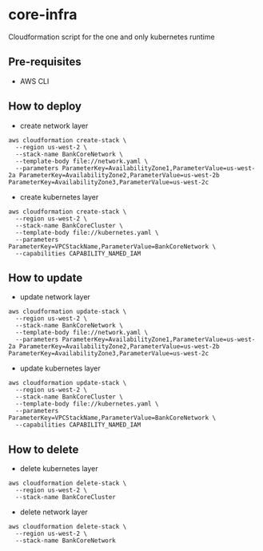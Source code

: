 # core-infra
Cloudformation script for the one and only kubernetes runtime

## Pre-requisites
- AWS CLI

## How to deploy
- create network layer
```shell
aws cloudformation create-stack \
  --region us-west-2 \
  --stack-name BankCoreNetwork \
  --template-body file://network.yaml \
  --parameters ParameterKey=AvailabilityZone1,ParameterValue=us-west-2a ParameterKey=AvailabilityZone2,ParameterValue=us-west-2b ParameterKey=AvailabilityZone3,ParameterValue=us-west-2c
```

- create kubernetes layer
```shell
aws cloudformation create-stack \
  --region us-west-2 \
  --stack-name BankCoreCluster \
  --template-body file://kubernetes.yaml \
  --parameters ParameterKey=VPCStackName,ParameterValue=BankCoreNetwork \
  --capabilities CAPABILITY_NAMED_IAM
```

## How to update
- update network layer
```shell
aws cloudformation update-stack \
  --region us-west-2 \
  --stack-name BankCoreNetwork \
  --template-body file://network.yaml \
  --parameters ParameterKey=AvailabilityZone1,ParameterValue=us-west-2a ParameterKey=AvailabilityZone2,ParameterValue=us-west-2b ParameterKey=AvailabilityZone3,ParameterValue=us-west-2c
```
- update kubernetes layer
```shell
aws cloudformation update-stack \
  --region us-west-2 \
  --stack-name BankCoreCluster \
  --template-body file://kubernetes.yaml \
  --parameters ParameterKey=VPCStackName,ParameterValue=BankCoreNetwork \
  --capabilities CAPABILITY_NAMED_IAM
```


## How to delete
- delete kubernetes layer
```shell
aws cloudformation delete-stack \
  --region us-west-2 \
  --stack-name BankCoreCluster
```
- delete network layer
```shell
aws cloudformation delete-stack \
  --region us-west-2 \
  --stack-name BankCoreNetwork
```